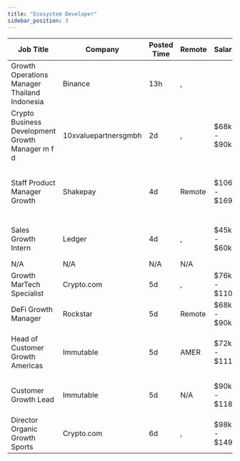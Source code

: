 ```yaml
---
title: "Ecosystem Developer"
sidebar_position: 3
---
```


| Job Title | Company | Posted Time | Remote | Salary | Tags | Apply Link |
|-----------|---------|-------------|--------|--------|------|------------|
| Growth Operations Manager Thailand Indonesia | Binance | 13h | , |  | growth, operations, blockchain, crypto | [Apply](https://web3.career/growth-operations-manager-thailand-indonesia-binance/100815) |
| Crypto Business Development Growth Manager m f d | 10xvaluepartnersgmbh | 2d | , | $68k - $90k | business development, sales, non tech, growth, crypto | [Apply](https://web3.career/crypto-business-development-growth-manager-m-f-d-10xvaluepartnersgmbh/100768) |
| Staff Product Manager Growth | Shakepay | 4d | Remote | $106k - $169k | growth, product manager, non tech, bitcoin, remote | [Apply](https://web3.career/staff-product-manager-growth-shakepay/100652) |
| Sales Growth Intern | Ledger | 4d | , | $45k - $60k | growth, intern, entry level, sales, non tech | [Apply](https://web3.career/sales-growth-intern-ledger/100643) |
| N/A | N/A | N/A | N/A |  |  | [Apply](https://web3.career/metana) |
| Growth MarTech Specialist | Crypto.com | 5d | , | $76k - $110k | growth, crypto | [Apply](https://web3.career/growth-martech-specialist-crypto-com/100635) |
| DeFi Growth Manager | Rockstar | 5d | Remote | $68k - $90k | growth, crypto, defi, remote | [Apply](https://web3.career/defi-growth-manager-rockstar/100629) |
| Head of Customer Growth Americas | Immutable | 5d | AMER | $72k - $111k | growth, executive, blockchain, crypto, ethereum | [Apply](https://web3.career/head-of-customer-growth-americas-immutable/100597) |
| Customer Growth Lead | Immutable | 5d | N/A | $90k - $118k | growth, lead, blockchain, crypto, ethereum | [Apply](https://web3.career/customer-growth-lead-immutable/100596) |
| Director Organic Growth Sports | Crypto.com | 6d | , | $98k - $149k | growth, executive | [Apply](https://web3.career/director-organic-growth-sports-crypto-com/100551) |
